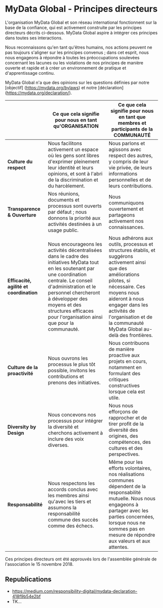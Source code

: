 # MyData Global - Principes directeurs

L'organisation MyData Global et son réseau international fonctionnent sur la base de la confiance, qui est activement construite par les principes directeurs décrits ci-dessous. MyData Global aspire à intégrer ces principes dans toutes ses interactions.

Nous reconnaissons qu'en tant qu'êtres humains, nos actions peuvent ne pas toujours s'aligner sur les principes convenus ; dans cet esprit, nous nous engageons à répondre à toutes les préoccupations soulevées concernant les lacunes ou les violations de nos principes de manière ouverte et rapide et à créer un environnement de pratique et d'apprentissage continu.

MyData Global n'a que des opinions sur les questions définies par notre [objectif] (https://mydata.org/bylaws) et notre [déclaration] (https://mydata.org/declaration/).

|| Ce que cela signifie pour nous en tant qu'ORGANISATION | Ce que cela signifie pour nous en tant que membres et participants de la COMMUNAUTÉ
| ------------- | ------------------------------------------ |----------------------------------------------------------------- |
**Culture du respect** | Nous facilitons activement un espace où les gens sont libres d'exprimer pleinement leur identité et leurs opinions, et sont à l'abri de la discrimination et du harcèlement. | Nous parlons et agissons avec respect des autres, y compris de leur vie privée, de leurs informations personnelles et de leurs contributions. |
**Transparence & Ouverture** | Nos réunions, documents et processus sont ouverts par défaut ; nous donnons la priorité aux activités destinées à un usage public. | Nous communiquons ouvertement et partageons activement nos connaissances. |
**Efficacité, agilité et coordination** | Nous encourageons les activités décentralisées dans le cadre des initiatives MyData tout en les soutenant par une coordination centrale. Le conseil d'administration et le personnel chercheront à développer des moyens et des structures efficaces pour l'organisation ainsi que pour la communauté. | Nous adhérons aux outils, processus et structures établis, et suggérons activement ainsi que des améliorations pilotes, si nécessaire. Ces moyens nous aideront à nous engager dans les activités de l'organisation et de la communauté MyData Global au-delà des frontières. |
**Culture de la proactivité** | Nous ouvrons les processus le plus tôt possible, invitons les contributions et prenons des initiatives. | Nous contribuons de manière proactive aux projets en cours, notamment en formulant des critiques constructives lorsque cela est utile. |
**Diversity by Design** | Nous concevons nos processus pour intégrer la diversité et cherchons activement à inclure des voix diverses. | Nous nous efforçons de rapprocher et de tirer profit de la diversité des origines, des compétences, des cultures et des perspectives. |
**Responsabilité** | Nous respectons les accords conclus avec les membres ainsi qu'avec les tiers et assumons la responsabilité commune des succès comme des échecs. | Même pour les efforts volontaires, nos réalisations communes dépendent de la responsabilité mutuelle. Nous nous engageons à partager avec les parties concernées, lorsque nous ne sommes pas en mesure de répondre aux valeurs et aux attentes. |

Ces principes directeurs ont été approuvés lors de l'assemblée générale de l'association le 15 novembre 2018.

## Republications
* https://medium.com/responsibility-digital/mydata-declaration-418f9b54e2bf
* TK...
